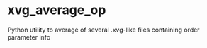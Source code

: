 xvg_average_op
==============

Python utility to average of several .xvg-like files containing order parameter info
